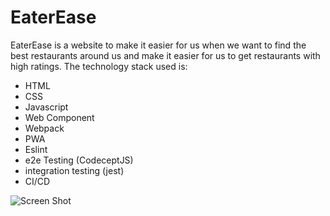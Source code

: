 # EaterEase
 EaterEase is a website to make it easier for us when we want to find the best restaurants around us and make it easier for us to get restaurants with high ratings. The technology stack used is:
- HTML
- CSS
- Javascript
- Web Component
- Webpack
- PWA
- Eslint
- e2e Testing (CodeceptJS)
- integration testing (jest)
- CI/CD

![Screen Shot](https://github.com/aditiaprabowo3/eater-ease/blob/main/public/images/ss.png)
